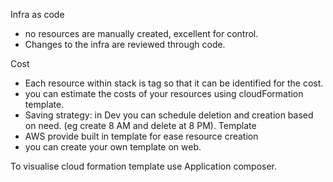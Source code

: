 Infra as code
- no resources are manually created, excellent for control.
- Changes to the infra are reviewed through code.

Cost
- Each resource within stack is tag so that it can be identified for the cost.
- you can estimate the costs of your resources using cloudFormation template.
- Saving strategy: in Dev you can schedule deletion and creation based on need. (eg create 8 AM and delete at 8 PM).
Template
- AWS provide built in template for ease resource creation
- you can create your own template on web.


To visualise cloud formation template use Application composer.
